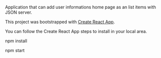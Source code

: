 Application that can add user informations home page as an list items with JSON server.

This project was bootstrapped with [Create React App](https://github.com/facebook/create-react-app).

You can follow the Create React App steps to install in your local area.

npm install

npm start





